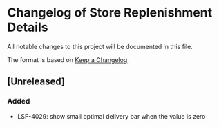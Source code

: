 # Changelog of Store Replenishment Details
All notable changes to this project will be documented in this file.

The format is based on [Keep a Changelog](https://keepachangelog.com/en/1.0.0/),


## [Unreleased]

### Added
- LSF-4029: show small optimal delivery bar when the value is zero
